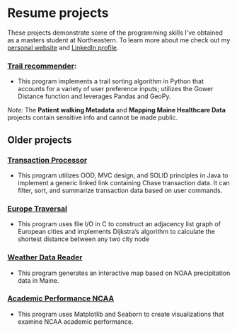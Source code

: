 # Resume projects
These projects demonstrate some of the programming skills I've obtained as a masters student at Northeastern. To learn more about me check out my [personal website](https://briggstwitchell.github.io/site/) and [LinkedIn profile](https://www.linkedin.com/in/briggstwitchell/).

### [Trail recommender](https://github.com/fabigazi/TrailRecommender):
* This program implements a trail sorting algorithm in Python that accounts for a variety of user preference inputs; utilizes the Gower Distance function and leverages Pandas and GeoPy.

_Note:_ The **Patient walking Metadata** and **Mapping Maine Healthcare Data** projects contain sensitive info and cannot be made public.

## Older projects

### [Transaction Processor]()
* This program utilizes OOD, MVC design, and SOLID principles in Java to implement a generic linked link containing Chase transaction data. It can filter, sort, and summarize transaction data based on user commands.

### [Europe Traversal](https://github.com/briggstwitchell/resume/tree/main/europe_traversal)
* This program uses file I/O in C to construct an adjacency list graph of European cities and implements Dijkstra’s algorithm to calculate the shortest distance between any two city node

### [Weather Data Reader](https://github.com/briggstwitchell/resume/tree/main/weather_data_reader)
* This program generates an interactive map based on NOAA precipitation data in Maine.

### [Academic Performance NCAA](https://github.com/briggstwitchell/resume/tree/main/academic_performance_NCAA)
* This program uses Matplotlib and Seaborn to create visualizations that examine NCAA academic performance.
